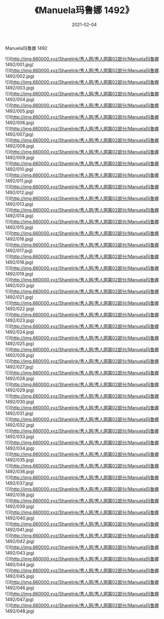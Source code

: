 ﻿---
layout: post
title:  《Manuela玛鲁娜 1492》
date:   2021-02-04
img: http://img.660000.xyz/Sharelink/秀人网/秀人网第02部分/Manuela玛鲁娜 1492/000.jpg
categories: [美女, 清纯, 唯美]
---

Manuela玛鲁娜 1492

  ![](http://img.660000.xyz/Sharelink/秀人网/秀人网第02部分/Manuela玛鲁娜 1492/001.jpg) <br> ![](http://img.660000.xyz/Sharelink/秀人网/秀人网第02部分/Manuela玛鲁娜 1492/002.jpg) <br> ![](http://img.660000.xyz/Sharelink/秀人网/秀人网第02部分/Manuela玛鲁娜 1492/003.jpg) <br> ![](http://img.660000.xyz/Sharelink/秀人网/秀人网第02部分/Manuela玛鲁娜 1492/004.jpg) <br> ![](http://img.660000.xyz/Sharelink/秀人网/秀人网第02部分/Manuela玛鲁娜 1492/005.jpg) <br> ![](http://img.660000.xyz/Sharelink/秀人网/秀人网第02部分/Manuela玛鲁娜 1492/006.jpg) <br> ![](http://img.660000.xyz/Sharelink/秀人网/秀人网第02部分/Manuela玛鲁娜 1492/007.jpg) <br> ![](http://img.660000.xyz/Sharelink/秀人网/秀人网第02部分/Manuela玛鲁娜 1492/008.jpg) <br> ![](http://img.660000.xyz/Sharelink/秀人网/秀人网第02部分/Manuela玛鲁娜 1492/009.jpg) <br> ![](http://img.660000.xyz/Sharelink/秀人网/秀人网第02部分/Manuela玛鲁娜 1492/010.jpg) <br> ![](http://img.660000.xyz/Sharelink/秀人网/秀人网第02部分/Manuela玛鲁娜 1492/011.jpg) <br> ![](http://img.660000.xyz/Sharelink/秀人网/秀人网第02部分/Manuela玛鲁娜 1492/012.jpg) <br> ![](http://img.660000.xyz/Sharelink/秀人网/秀人网第02部分/Manuela玛鲁娜 1492/013.jpg) <br> ![](http://img.660000.xyz/Sharelink/秀人网/秀人网第02部分/Manuela玛鲁娜 1492/014.jpg) <br> ![](http://img.660000.xyz/Sharelink/秀人网/秀人网第02部分/Manuela玛鲁娜 1492/015.jpg) <br> ![](http://img.660000.xyz/Sharelink/秀人网/秀人网第02部分/Manuela玛鲁娜 1492/016.jpg) <br> ![](http://img.660000.xyz/Sharelink/秀人网/秀人网第02部分/Manuela玛鲁娜 1492/017.jpg) <br> ![](http://img.660000.xyz/Sharelink/秀人网/秀人网第02部分/Manuela玛鲁娜 1492/018.jpg) <br> ![](http://img.660000.xyz/Sharelink/秀人网/秀人网第02部分/Manuela玛鲁娜 1492/019.jpg) <br> ![](http://img.660000.xyz/Sharelink/秀人网/秀人网第02部分/Manuela玛鲁娜 1492/020.jpg) <br> ![](http://img.660000.xyz/Sharelink/秀人网/秀人网第02部分/Manuela玛鲁娜 1492/021.jpg) <br> ![](http://img.660000.xyz/Sharelink/秀人网/秀人网第02部分/Manuela玛鲁娜 1492/022.jpg) <br> ![](http://img.660000.xyz/Sharelink/秀人网/秀人网第02部分/Manuela玛鲁娜 1492/023.jpg) <br> ![](http://img.660000.xyz/Sharelink/秀人网/秀人网第02部分/Manuela玛鲁娜 1492/024.jpg) <br> ![](http://img.660000.xyz/Sharelink/秀人网/秀人网第02部分/Manuela玛鲁娜 1492/025.jpg) <br> ![](http://img.660000.xyz/Sharelink/秀人网/秀人网第02部分/Manuela玛鲁娜 1492/026.jpg) <br> ![](http://img.660000.xyz/Sharelink/秀人网/秀人网第02部分/Manuela玛鲁娜 1492/027.jpg) <br> ![](http://img.660000.xyz/Sharelink/秀人网/秀人网第02部分/Manuela玛鲁娜 1492/028.jpg) <br> ![](http://img.660000.xyz/Sharelink/秀人网/秀人网第02部分/Manuela玛鲁娜 1492/029.jpg) <br> ![](http://img.660000.xyz/Sharelink/秀人网/秀人网第02部分/Manuela玛鲁娜 1492/030.jpg) <br> ![](http://img.660000.xyz/Sharelink/秀人网/秀人网第02部分/Manuela玛鲁娜 1492/031.jpg) <br> ![](http://img.660000.xyz/Sharelink/秀人网/秀人网第02部分/Manuela玛鲁娜 1492/032.jpg) <br> ![](http://img.660000.xyz/Sharelink/秀人网/秀人网第02部分/Manuela玛鲁娜 1492/033.jpg) <br> ![](http://img.660000.xyz/Sharelink/秀人网/秀人网第02部分/Manuela玛鲁娜 1492/034.jpg) <br> ![](http://img.660000.xyz/Sharelink/秀人网/秀人网第02部分/Manuela玛鲁娜 1492/035.jpg) <br> ![](http://img.660000.xyz/Sharelink/秀人网/秀人网第02部分/Manuela玛鲁娜 1492/036.jpg) <br> ![](http://img.660000.xyz/Sharelink/秀人网/秀人网第02部分/Manuela玛鲁娜 1492/037.jpg) <br> ![](http://img.660000.xyz/Sharelink/秀人网/秀人网第02部分/Manuela玛鲁娜 1492/038.jpg) <br> ![](http://img.660000.xyz/Sharelink/秀人网/秀人网第02部分/Manuela玛鲁娜 1492/039.jpg) <br> ![](http://img.660000.xyz/Sharelink/秀人网/秀人网第02部分/Manuela玛鲁娜 1492/040.jpg) <br> ![](http://img.660000.xyz/Sharelink/秀人网/秀人网第02部分/Manuela玛鲁娜 1492/041.jpg) <br> ![](http://img.660000.xyz/Sharelink/秀人网/秀人网第02部分/Manuela玛鲁娜 1492/042.jpg) <br> ![](http://img.660000.xyz/Sharelink/秀人网/秀人网第02部分/Manuela玛鲁娜 1492/043.jpg) <br> ![](http://img.660000.xyz/Sharelink/秀人网/秀人网第02部分/Manuela玛鲁娜 1492/044.jpg) <br> ![](http://img.660000.xyz/Sharelink/秀人网/秀人网第02部分/Manuela玛鲁娜 1492/045.jpg) <br> ![](http://img.660000.xyz/Sharelink/秀人网/秀人网第02部分/Manuela玛鲁娜 1492/046.jpg) <br> ![](http://img.660000.xyz/Sharelink/秀人网/秀人网第02部分/Manuela玛鲁娜 1492/047.jpg) <br> ![](http://img.660000.xyz/Sharelink/秀人网/秀人网第02部分/Manuela玛鲁娜 1492/048.jpg) <br>
